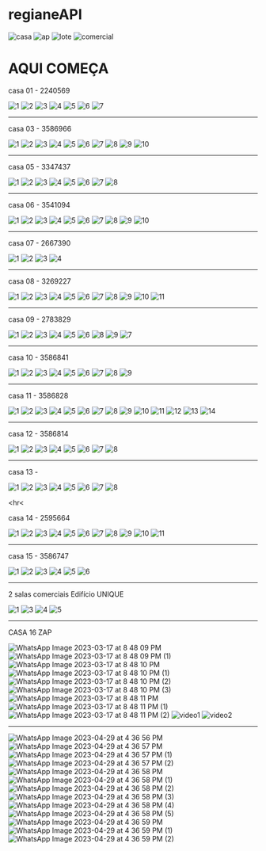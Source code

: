 # regianeAPI

![casa](https://user-images.githubusercontent.com/116287208/219228360-450f40b0-1f58-419d-a339-b84a7deb6060.jpg)
![ap](https://user-images.githubusercontent.com/116287208/219228366-44bdca7a-4948-4a46-93eb-9e8b406e6e63.jpg)
![lote](https://user-images.githubusercontent.com/116287208/219228377-a1e676d8-0fd2-4848-8e9e-779df89ec822.jpg)
![comercial](https://user-images.githubusercontent.com/116287208/219228384-7111d596-57fa-4473-bdba-c65e795985ac.jpg)


# AQUI COMEÇA

casa 01 - 2240569

![1](https://user-images.githubusercontent.com/116287208/220230331-c0d3cc26-242a-486e-8f00-f3dcde19ca77.jpg)
![2](https://user-images.githubusercontent.com/116287208/220230335-c747831b-4a47-47b6-b52a-85fff2f5f71d.jpg)
![3](https://user-images.githubusercontent.com/116287208/220230344-8ea129c8-bbd5-4d95-950e-1217ca278c02.jpg)
![4](https://user-images.githubusercontent.com/116287208/220230354-af4029f0-8f55-476f-9f6c-eb422f48c0b0.jpg)
![5](https://user-images.githubusercontent.com/116287208/220230357-b8e046cb-1f26-4b41-90f6-bcfd8bd09c3c.jpg)
![6](https://user-images.githubusercontent.com/116287208/220230368-31587063-3f42-4e74-961d-6aa2a31f80b9.jpg)
![7](https://user-images.githubusercontent.com/116287208/220230372-e2344ecc-0a71-4edc-abb8-f98803b19ff4.jpg)

<hr>

casa 03 - 3586966

![1](https://user-images.githubusercontent.com/116287208/220231211-211f3bf5-18cc-4a34-a263-4b5e7f358dc5.jpg)
![2](https://user-images.githubusercontent.com/116287208/220231217-094511e8-3156-49d7-82e2-5e472f5cfc33.jpg)
![3](https://user-images.githubusercontent.com/116287208/220231224-cfd491d2-3b13-4c91-aa1a-8a5289f510d5.jpg)
![4](https://user-images.githubusercontent.com/116287208/220231246-ad40b1a9-1d1d-433d-8341-38a1d0fe3bc4.jpg)
![5](https://user-images.githubusercontent.com/116287208/220231251-add83445-f507-4634-92c3-526a8bd6d439.jpg)
![6](https://user-images.githubusercontent.com/116287208/220231254-cf0e3e59-0ac9-4f5e-9dd3-e30dfe5a5293.jpg)
![7](https://user-images.githubusercontent.com/116287208/220231260-d1751f71-393b-4163-9030-bf8b2e03bb26.jpg)
![8](https://user-images.githubusercontent.com/116287208/220231266-dd2b5703-bca6-47c0-9c0c-318346b17c82.jpg)
![9](https://user-images.githubusercontent.com/116287208/220231269-5cd558b7-4609-4049-8b1d-59edc7612d66.jpg)
![10](https://user-images.githubusercontent.com/116287208/220231273-3c89f53e-ae63-4374-83f6-083786a60c2a.jpg)

<hr>

casa 05 - 3347437

![1](https://user-images.githubusercontent.com/116287208/220233727-96124b51-3c4e-408a-b2eb-74e4ff685e09.jpg)
![2](https://user-images.githubusercontent.com/116287208/220233731-effb5230-eb5a-4c57-8e85-f146ab218071.jpg)
![3](https://user-images.githubusercontent.com/116287208/220233744-9bc47028-0a85-4a02-b429-3f4df3a2cd1d.jpg)
![4](https://user-images.githubusercontent.com/116287208/220233769-eb5a6559-60a4-41e1-a7ce-86a3b6f14db6.jpg)
![5](https://user-images.githubusercontent.com/116287208/220233781-cbcb69b9-61b6-4956-ac4a-41b0a4c6e645.jpg)
![6](https://user-images.githubusercontent.com/116287208/220233789-541c2847-3207-4664-9b2f-af25b2fca690.jpg)
![7](https://user-images.githubusercontent.com/116287208/220233809-70482513-3505-485f-b3c4-690a09e5415c.jpg)
![8](https://user-images.githubusercontent.com/116287208/220233812-fa110bdf-3e36-4d29-b8bc-f4669c74a40e.jpg)

<hr>

casa 06 - 3541094

![1](https://user-images.githubusercontent.com/116287208/220234862-a7c26dde-6681-486d-9083-be16192bbabf.jpg)
![2](https://user-images.githubusercontent.com/116287208/220234870-aafd0257-c853-4cc4-b7a3-f3db941c90f8.jpg)
![3](https://user-images.githubusercontent.com/116287208/220234871-e60c7ce0-1719-4ffc-8564-81bedb7c2b08.jpg)
![4](https://user-images.githubusercontent.com/116287208/220234875-a28514e8-89fb-4240-8365-d1aa0dd99cb4.jpg)
![5](https://user-images.githubusercontent.com/116287208/220234878-f1812d68-f0c2-439b-890e-5ca763e4281f.jpg)
![6](https://user-images.githubusercontent.com/116287208/220234881-2f2b171d-c536-4925-8484-1885b9a8dd72.jpg)
![7](https://user-images.githubusercontent.com/116287208/220234884-adba94d7-bcd7-41ca-931d-bc80f449eace.jpg)
![8](https://user-images.githubusercontent.com/116287208/220234886-ea305f4b-a738-48d8-82f3-8515b7e6402e.jpg)
![9](https://user-images.githubusercontent.com/116287208/220234888-6504ecb6-ef26-4d42-bd22-3e29ed3f2684.jpg)
![10](https://user-images.githubusercontent.com/116287208/220234890-c60a7bb1-1f4b-4ea4-91c1-335f304ae0d8.jpg)

<hr>

casa 07 - 2667390

![1](https://user-images.githubusercontent.com/116287208/220235895-131812a0-adf9-487b-981d-47104577b65e.jpg)
![2](https://user-images.githubusercontent.com/116287208/220235902-aab71bd9-53c6-4209-97b2-c5e7088761ed.jpg)
![3](https://user-images.githubusercontent.com/116287208/220235909-5b9f2f50-4c20-4a1e-bbd6-e66d6e2a3822.jpg)
![4](https://user-images.githubusercontent.com/116287208/220235916-de5581b2-d97d-4898-b401-669f41c1b75f.jpg)

<hr>

casa 08 - 3269227

![1](https://user-images.githubusercontent.com/116287208/220236790-e3861642-a6d5-44cf-bcff-8cf18b4094a2.jpg)
![2](https://user-images.githubusercontent.com/116287208/220236792-877084ca-8691-4367-8bb2-c97a1bf0f0c5.jpg)
![3](https://user-images.githubusercontent.com/116287208/220236797-ce3722e2-88ea-4826-b2c6-a9b467b52b77.jpg)
![4](https://user-images.githubusercontent.com/116287208/220236798-db4ab9fb-81c2-49fd-99e1-0e77171b84b2.jpg)
![5](https://user-images.githubusercontent.com/116287208/220236799-852d300e-74c0-4451-9479-1778ad10495d.jpg)
![6](https://user-images.githubusercontent.com/116287208/220236800-0d60e701-46f2-43a1-a77d-737dd967b583.jpg)
![7](https://user-images.githubusercontent.com/116287208/220236804-7ba8846f-9bfb-4d5a-8512-b6d0d5317f64.jpg)
![8](https://user-images.githubusercontent.com/116287208/220236805-f932262e-d348-4cca-a6c3-cf51ceda662c.jpg)
![9](https://user-images.githubusercontent.com/116287208/220236807-6c40252f-880a-4a2e-ad41-75b8656f0b97.jpg)
![10](https://user-images.githubusercontent.com/116287208/220236808-c76728de-fa93-44ba-bf7a-0e7d24f7cd85.jpg)
![11](https://user-images.githubusercontent.com/116287208/220236809-de2f863a-899d-4a6b-9c9b-9d46d3743d80.jpg)


<hr>

casa 09 - 2783829


![1](https://user-images.githubusercontent.com/116287208/220237809-0ec5baba-3b4a-4825-a86a-fdbed333bca7.jpg)
![2](https://user-images.githubusercontent.com/116287208/220237815-168d5ee6-f8af-47c4-b942-11e150de634d.jpg)
![3](https://user-images.githubusercontent.com/116287208/220237817-8e11df97-c35e-4015-8703-412a8c13f298.jpg)
![4](https://user-images.githubusercontent.com/116287208/220237818-4eb81b98-9d99-427c-8908-8d9997ac3d32.jpg)
![5](https://user-images.githubusercontent.com/116287208/220237820-7bc3c218-a82c-40ea-8dc0-b3d479982c32.jpg)
![6](https://user-images.githubusercontent.com/116287208/220237821-f9a3441e-4534-4c8e-9575-ac8b512b6e9d.jpg)
![8](https://user-images.githubusercontent.com/116287208/220237868-83efa9ad-38b3-4abb-b91f-ce5daaac1d01.jpg)
![9](https://user-images.githubusercontent.com/116287208/220237871-869247bb-e455-4e1a-9c91-f4f6bb513631.jpg)
![7](https://user-images.githubusercontent.com/116287208/220237873-b68694ea-cd00-43b7-b62f-b1ab97cbef6b.jpg)

<hr>

casa 10 - 3586841

![1](https://user-images.githubusercontent.com/116287208/220238809-c6b20a3d-f025-47a3-92b4-68a7bbeadafe.jpg)
![2](https://user-images.githubusercontent.com/116287208/220238811-ddd51fdd-bec3-4cf4-b657-445567db2bd1.jpg)
![3](https://user-images.githubusercontent.com/116287208/220238812-4c71a044-8d7d-47a7-b8f2-f2421b0c243a.jpg)
![4](https://user-images.githubusercontent.com/116287208/220238813-d5456d3b-29c3-4537-bbbe-81f04e62ec70.jpg)
![5](https://user-images.githubusercontent.com/116287208/220238814-9c2fb239-d9a2-4e61-8ec8-aa3886f5861e.jpg)
![6](https://user-images.githubusercontent.com/116287208/220238815-566258c5-07c1-4ba8-bb53-27ff14f4af04.jpg)
![7](https://user-images.githubusercontent.com/116287208/220238817-435a1ccc-83e5-40e4-aa59-74f34bd60af7.jpg)
![8](https://user-images.githubusercontent.com/116287208/220238819-3bdba7cf-7dd6-4eb0-b5a5-58cbb61d0de9.jpg)
![9](https://user-images.githubusercontent.com/116287208/220238820-0fb5c0dc-75e4-4fcd-a31b-8495aa2fa905.jpg)

<hr>

casa 11 - 3586828

![1](https://user-images.githubusercontent.com/116287208/220239399-66bbfeb0-fefc-4855-b6c3-96835e30f231.jpg)
![2](https://user-images.githubusercontent.com/116287208/220239401-29be157d-96b5-4a30-9b0a-a2264d0f6275.jpg)
![3](https://user-images.githubusercontent.com/116287208/220239403-b51dc1df-0cb3-42ba-9aaf-1992ab3e14f0.jpg)
![4](https://user-images.githubusercontent.com/116287208/220239404-ddc7ffae-8cc9-4125-a005-26d757cfd207.jpg)
![5](https://user-images.githubusercontent.com/116287208/220239407-b35e6eb3-0565-4f04-af1b-221ca917f0e1.jpg)
![6](https://user-images.githubusercontent.com/116287208/220239408-70a01034-5880-4251-88d1-74adeec75360.jpg)
![7](https://user-images.githubusercontent.com/116287208/220239411-8c8d6b2c-5562-4dc8-8332-06ee98649bac.jpg)
![8](https://user-images.githubusercontent.com/116287208/220239413-c841b30d-309e-4b86-9f0c-1518ac4bb97f.jpg)
![9](https://user-images.githubusercontent.com/116287208/220239415-7e11dbad-012e-4d41-b911-12b512b96174.jpg)
![10](https://user-images.githubusercontent.com/116287208/220239416-9a0432cb-0613-419f-bdda-5a04bbb13476.jpg)
![11](https://user-images.githubusercontent.com/116287208/220239418-c1514a5e-ecc3-4d6f-9e7b-6f31a10b69dc.jpg)
![12](https://user-images.githubusercontent.com/116287208/220239420-8ffddc29-6047-49f1-885e-3c7aa0540d90.jpg)
![13](https://user-images.githubusercontent.com/116287208/220239422-66a16d24-2eae-4111-8948-ac5048e5da16.jpg)
![14](https://user-images.githubusercontent.com/116287208/220239424-32a8e2f6-6e7c-4b6a-b479-b19713d9a7e0.jpg)

<hr>

casa 12 - 3586814

![1](https://user-images.githubusercontent.com/116287208/220240825-950eaa07-da30-42e2-8e50-6d465d9a887f.jpg)
![2](https://user-images.githubusercontent.com/116287208/220240831-6b5596b6-d390-4fd9-994b-4f9bfc12815d.jpg)
![3](https://user-images.githubusercontent.com/116287208/220240834-a69e7380-8ab9-4427-b90e-bc6e373c86ca.jpg)
![4](https://user-images.githubusercontent.com/116287208/220240836-b2c7ec19-effa-41ba-8b10-4e7643deb27e.jpg)
![5](https://user-images.githubusercontent.com/116287208/220240837-453cde96-4189-4b4a-8740-19a7a4ab020e.jpg)
![6](https://user-images.githubusercontent.com/116287208/220240839-49d210cc-c1d3-470a-a8a7-5081d6c8db07.jpg)
![7](https://user-images.githubusercontent.com/116287208/220240842-ab2dcda6-c9fe-4b72-8162-cac2fce427c2.jpg)
![8](https://user-images.githubusercontent.com/116287208/220240844-eae9c5f2-6d8e-42aa-b6d7-47fb9971be46.jpg)

<hr>

casa 13 - 

![1](https://user-images.githubusercontent.com/116287208/220241516-194d0952-910f-433b-9b33-e8bbaea55cee.jpg)
![2](https://user-images.githubusercontent.com/116287208/220241520-79b378e7-386d-455b-9148-a0b41ea11e5c.jpg)
![3](https://user-images.githubusercontent.com/116287208/220241521-cfb6d083-4308-466a-904f-b5a78b640c57.jpg)
![4](https://user-images.githubusercontent.com/116287208/220241524-52218318-0f92-479c-a351-0cfcda4c335c.jpg)
![5](https://user-images.githubusercontent.com/116287208/220241527-bc4fafcd-fdad-4ba2-99bd-141180ad85a4.jpg)
![6](https://user-images.githubusercontent.com/116287208/220241531-5de66a83-8ad6-4bad-b908-049ac1a628c9.jpg)
![7](https://user-images.githubusercontent.com/116287208/220241533-56de777b-6230-4e1e-b138-43f104bb8556.jpg)
![8](https://user-images.githubusercontent.com/116287208/220241534-a95e48ac-7308-4043-9a4a-43e7b5d9a3f7.jpg)

<hr<

casa 14 - 2595664


![1](https://user-images.githubusercontent.com/116287208/220242115-0956f7c0-4c59-4174-a124-89d396c24e4f.jpg)
![2](https://user-images.githubusercontent.com/116287208/220242119-6373012f-a0e5-41c0-aa2d-6f566dee2b76.jpg)
![3](https://user-images.githubusercontent.com/116287208/220242121-f3d2c5eb-d49e-4e86-b2bb-12c5bae0344f.jpg)
![4](https://user-images.githubusercontent.com/116287208/220242123-97b932c7-0121-4c80-80e2-66687482e631.jpg)
![5](https://user-images.githubusercontent.com/116287208/220242125-7915cbf1-b28f-4959-825c-8bd19b4f3d19.jpg)
![6](https://user-images.githubusercontent.com/116287208/220242130-45029a26-44b5-4237-8711-6be93a5bbec8.jpg)
![7](https://user-images.githubusercontent.com/116287208/220242138-91f13f3b-69a6-4c1e-902d-5749a046ccb8.jpg)
![8](https://user-images.githubusercontent.com/116287208/220242142-a8d961d0-09c0-4dc0-b332-71b719beabd3.jpg)
![9](https://user-images.githubusercontent.com/116287208/220242143-4ee490be-7a49-46d6-8c22-fbbe35987236.jpg)
![10](https://user-images.githubusercontent.com/116287208/220242145-2089b314-ea1b-46ca-9a46-dacd27fbb0a6.jpg)
![11](https://user-images.githubusercontent.com/116287208/220242148-9f1f86d4-1b85-4d88-a5b1-d00cfd0561ab.jpg)

<hr>

casa 15 - 3586747

![1](https://user-images.githubusercontent.com/116287208/220242793-ada6161a-fdc7-4b38-b832-f6b04dbaffed.jpg)
![2](https://user-images.githubusercontent.com/116287208/220242796-085ee709-89c5-4610-807a-6fc8b0913da2.jpg)
![3](https://user-images.githubusercontent.com/116287208/220242798-0c057fff-07b1-4dd7-b9fd-04bb4a2cdc21.jpg)
![4](https://user-images.githubusercontent.com/116287208/220242800-dcaff7e6-e17c-4b4b-a888-e93022427cec.jpg)
![5](https://user-images.githubusercontent.com/116287208/220242803-ec956c24-e225-4b4a-b905-9cb89008a9f0.jpg)
![6](https://user-images.githubusercontent.com/116287208/220242806-83f75d36-c8af-4406-a966-d4385a74a501.jpg)


<hr>

2 salas comerciais Edifício UNIQUE 

![1](https://user-images.githubusercontent.com/116287208/220243817-94c1fa65-9175-42fe-bdd7-cef25bc8543f.jpg)
![3](https://user-images.githubusercontent.com/116287208/220243818-f8b5c05f-647f-4495-964a-b8d6b46918b6.jpg)
![4](https://user-images.githubusercontent.com/116287208/220243821-02772aa0-8cd8-47fb-9460-d3edcefebbcc.jpg)
![5](https://user-images.githubusercontent.com/116287208/220243825-72af4ab4-54c4-4b1d-9614-d9975565ab0a.jpg)


<hr>

CASA 16 ZAP

![WhatsApp Image 2023-03-17 at 8 48 09 PM](https://user-images.githubusercontent.com/116287208/226132608-2dea4629-de5a-443c-a84e-196748002543.jpeg)
![WhatsApp Image 2023-03-17 at 8 48 09 PM (1)](https://user-images.githubusercontent.com/116287208/226132609-87d0e5b7-4c5c-4269-aea9-6988d5af37bb.jpeg)
![WhatsApp Image 2023-03-17 at 8 48 10 PM](https://user-images.githubusercontent.com/116287208/226132610-32bf3d3b-5f15-433e-9a72-43b89ac2052d.jpeg)
![WhatsApp Image 2023-03-17 at 8 48 10 PM (1)](https://user-images.githubusercontent.com/116287208/226132611-b4b9e899-b2c1-4994-85e7-9a1ef91741bf.jpeg)
![WhatsApp Image 2023-03-17 at 8 48 10 PM (2)](https://user-images.githubusercontent.com/116287208/226132612-e01a0008-3f24-4d9a-8461-bd8fa0b70f61.jpeg)
![WhatsApp Image 2023-03-17 at 8 48 10 PM (3)](https://user-images.githubusercontent.com/116287208/226132614-09877337-1831-4415-a0ee-2f58d5c8b0da.jpeg)
![WhatsApp Image 2023-03-17 at 8 48 11 PM](https://user-images.githubusercontent.com/116287208/226132615-88faf918-451c-41b4-9797-262ff9dc9cc6.jpeg)
![WhatsApp Image 2023-03-17 at 8 48 11 PM (1)](https://user-images.githubusercontent.com/116287208/226132616-6b9e8c55-6ceb-4296-b8a7-523364147af6.jpeg)
![WhatsApp Image 2023-03-17 at 8 48 11 PM (2)](https://user-images.githubusercontent.com/116287208/226132617-c12b00c2-5c0a-4905-b332-6780610e4d97.jpeg)
![video1](https://user-images.githubusercontent.com/116287208/226132618-8a294e46-ed51-4688-9af5-1c672b86d5b4.gif)
![video2](https://user-images.githubusercontent.com/116287208/226132620-c7b13b62-37ba-48c1-911d-3ac9c2396477.gif)

<hr>

![WhatsApp Image 2023-04-29 at 4 36 56 PM](https://user-images.githubusercontent.com/116287208/235330731-55118d7d-9a71-46c1-aaeb-ff3ba2b43ccd.jpeg)
![WhatsApp Image 2023-04-29 at 4 36 57 PM](https://user-images.githubusercontent.com/116287208/235330733-92d1c11d-4ff5-4855-9d81-b0906fb1ef39.jpeg)
![WhatsApp Image 2023-04-29 at 4 36 57 PM (1)](https://user-images.githubusercontent.com/116287208/235330734-1bac1e9a-31ec-4991-b3a0-c592a8a45ab0.jpeg)
![WhatsApp Image 2023-04-29 at 4 36 57 PM (2)](https://user-images.githubusercontent.com/116287208/235330735-ff34fa82-555a-41e7-a292-717e6e037004.jpeg)
![WhatsApp Image 2023-04-29 at 4 36 58 PM](https://user-images.githubusercontent.com/116287208/235330736-102da918-4477-4c3a-8d29-1d1692ec0883.jpeg)
![WhatsApp Image 2023-04-29 at 4 36 58 PM (1)](https://user-images.githubusercontent.com/116287208/235330738-b85aea04-cb5e-45aa-90b9-47c76f7335a6.jpeg)
![WhatsApp Image 2023-04-29 at 4 36 58 PM (2)](https://user-images.githubusercontent.com/116287208/235330739-c3693033-0ffb-4dc5-b116-098541a0ef11.jpeg)
![WhatsApp Image 2023-04-29 at 4 36 58 PM (3)](https://user-images.githubusercontent.com/116287208/235330740-cdcfab10-2c3a-4aed-b7a1-39f6ef137e93.jpeg)
![WhatsApp Image 2023-04-29 at 4 36 58 PM (4)](https://user-images.githubusercontent.com/116287208/235330741-be0a6d23-3c62-49d0-a9f4-64bfa37d5b2e.jpeg)
![WhatsApp Image 2023-04-29 at 4 36 58 PM (5)](https://user-images.githubusercontent.com/116287208/235330742-ba73c1f5-274d-439c-808a-bf70bbfc6864.jpeg)
![WhatsApp Image 2023-04-29 at 4 36 59 PM](https://user-images.githubusercontent.com/116287208/235330743-227f950d-b868-4c2b-b848-0d13151bad0a.jpeg)
![WhatsApp Image 2023-04-29 at 4 36 59 PM (1)](https://user-images.githubusercontent.com/116287208/235330744-3d32495c-7dc9-4b1e-b55a-28835fef4c04.jpeg)
![WhatsApp Image 2023-04-29 at 4 36 59 PM (2)](https://user-images.githubusercontent.com/116287208/235330745-fdb1d0a3-c3d0-4b5f-be5b-4bd22889b03d.jpeg)
